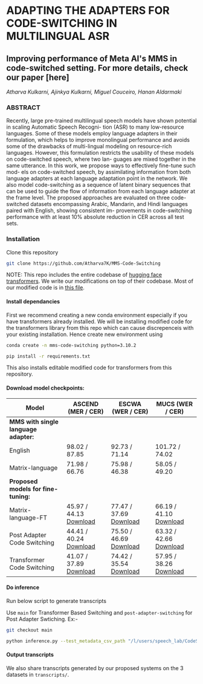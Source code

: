 # ADAPTING THE ADAPTERS FOR CODE-SWITCHING IN MULTILINGUAL ASR

## Improving performance of Meta AI's MMS in code-switched setting. For more details, check our paper [here]
*Atharva Kulkarni, Ajinkya Kulkarni, Miguel Couceiro, Hanan Aldarmaki*

### **ABSTRACT**

Recently, large pre-trained multilingual speech models
have shown potential in scaling Automatic Speech Recogni-
tion (ASR) to many low-resource languages. Some of these
models employ language adapters in their formulation, which
helps to improve monolingual performance and avoids some
of the drawbacks of multi-lingual modeling on resource-rich
languages. However, this formulation restricts the usability
of these models on code-switched speech, where two lan-
guages are mixed together in the same utterance. In this
work, we propose ways to effectively fine-tune such mod-
els on code-switched speech, by assimilating information
from both language adapters at each language adaptation
point in the network. We also model code-switching as a
sequence of latent binary sequences that can be used to guide
the flow of information from each language adapter at the
frame level. The proposed approaches are evaluated on three
code-switched datasets encompassing Arabic, Mandarin, and
Hindi languages paired with English, showing consistent im-
provements in code-switching performance with at least 10%
absolute reduction in CER across all test sets.

### Installation
Clone this repository 

```bash
git clone https://github.com/Atharva7K/MMS-Code-Switching
```
NOTE: This repo includes the entire codebase of [hugging face transformers](https://github.com/huggingface/transformers). We write our modifications on top of their codebase. Most of our modified code is in [this file](https://github.com/Atharva7K/MMS-Code-Switching/transformers/models/wav2vec2/modeling_wav2vec2.py). 

#### Install dependancies

First we recommend creating a new conda environment especially if you have transformers already installed. We will be installing modified code for the transformers library from this repo which can cause discrepenceis with your existing installation. Hence create new environment using 
```bash
conda create -n mms-code-switching python=3.10.2
```
```bash
pip install -r requirements.txt
```
This also installs editable modified code for transformers from this repository.

#### Download model checkpoints:

| Model                | ASCEND (MER / CER) | ESCWA (WER / CER) | MUCS (WER / CER) | 
|----------------------|--------------------|--------------------|-------------------|
| **MMS with single language adapter:** |           |            |                  |               
| English              | 98.02 / 87.85   | 92.73 / 71.14    | 101.72 / 74.02 |  
| Matrix-language      | 71.98 / 66.76   | 75.98 / 46.38    | 58.05 / 49.20  |  
| **Proposed models for fine-tuning:** |           |            |                  |               
| Matrix-language-FT   | 45.97 / 44.13   [Download](#)   | 77.47 / 37.69   [Download](#)    | 66.19 / 41.10  [Download](#)   | 
| Post Adapter Code Switching                 | 44.41 / 40.24   [Download](#)   | 75.50 / 46.69   [Download](#)    | 63.32 / 42.66   [Download](https://drive.google.com/file/d/1TjuIyugkKlW9_GiJU9vBV2SuLb-pRWfL/view?usp=drive_link)  | 
| Transformer Code Switching                  | 41.07 / 37.89   [Download](https://drive.google.com/file/d/1LzKnsYXvE1vImZj7TWkTGAxKJqBnMPN1/view?usp=drive_link)   | 74.42 / 35.54   [Download](https://drive.google.com/file/d/1hE9Cy3qo5XbEE3p1Lr1i3sTgfD6muGKp/view?usp=drive_link)    | 57.95 / 38.26  [Download](https://drive.google.com/file/d/1LzKnsYXvE1vImZj7TWkTGAxKJqBnMPN1/view?usp=drive_link)   | 


#### Do inference

Run below script to generate transcripts

Use `main` for Transformer Based Switching and `post-adapter-switching` for Post Adapter Swtiching. Ex:-

```bash
git checkout main
```
```bash
python inference.py --test_metadata_csv_path "/l/users/speech_lab/CodeSwitchedDataset[code_switched_dataset]/ASCEND/test_metadata.csv" --target_lang_1 eng --target_lang_2 cmn-script_simplified --prefix_path "/l/users/speech_lab/CodeSwitchedDataset[code_switched_dataset]/ASCEND/" --checkpoint_path "/l/users/speech_lab/AtharvaK/MMS-Adpter-Switching/checkpoints/mms_out_transformer_code_switcher/checkpoint-33200"  --batch_size 32
```

#### Output transcripts

We also share transcripts generated by our proposed systems on the 3 datasets in `transcripts/`. 

